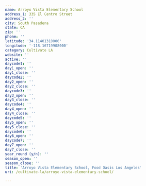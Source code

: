 ```yaml
---
name: Arroyo Vista Elementary School
address_1: 335 El Centro Street
address_2: ''
city: South Pasadena
state: CA
zip: ''
phone: ''
latitude: '34.11401310000'
longitude: '-118.16719908000'
category: Cultivate LA
website: ''
active: ''
daycode1: ''
day1_open: ''
day1_close: ''
daycode2: ''
day2_open: ''
day2_close: ''
daycode3: ''
day3_open: ''
day3_close: ''
daycode4: ''
day4_open: ''
day4_close: ''
daycode5: ''
day5_open: ''
day5_close: ''
daycode6: ''
day6_open: ''
daycode7: ''
day7_open: ''
day7_close: ''
year_round (y/n): ''
season_open: ''
season_close: ''
title: 'Arroyo Vista Elementary School, Food Oasis Los Angeles'
uri: /cultivate-la/arroyo-vista-elementary-school/

---
```

